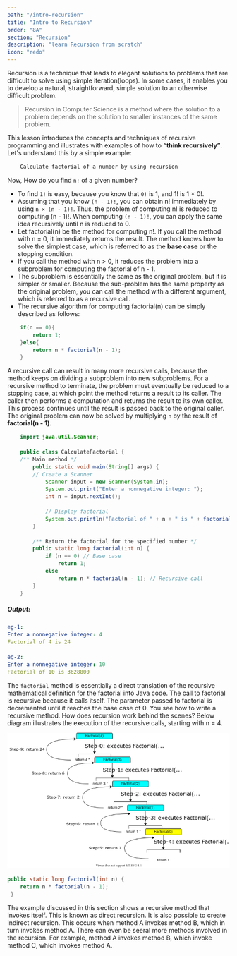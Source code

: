 ```yaml
---
path: "/intro-recursion"
title: "Intro to Recursion"
order: "8A"
section: "Recursion"
description: "learn Recursion from scratch"
icon: "redo"
---
```


Recursion is a technique that leads to elegant solutions to problems that are difficult to solve using simple iteration(loops). In some cases, it enables
you to develop a natural, straightforward, simple solution to an otherwise difficult problem.

> Recursion in Computer Science is a method where the solution to a problem depends on the solution to smaller instances of the same problem.

This lesson introduces the concepts and techniques of recursive programming and illustrates with examples of how to **“think recursively”**. Let's understand this by a simple example:

```java
    Calculate factorial of a number by using recursion
```

Now, How do you find `n!` of a given number?

- To find `1!` is easy, because you know that `0!` is 1, and 1! is 1 × 0!.
- Assuming that you know `(n - 1)!`, you can obtain n! immediately by using `n × (n - 1)!`. Thus, the problem of computing n! is reduced to computing (n - 1)!. When computing `(n - 1)!`, you can apply the same idea recursively until n is reduced to 0.
- Let factorial(n) be the method for computing n!. If you call the method with n = 0, it immediately returns the result. The method knows how to solve the simplest case, which is referred to as the **base case** or the stopping condition.
- If you call the method with n > 0, it reduces the problem into a subproblem for computing the factorial of n - 1.
- The subproblem is essentially the same as the original problem, but it is simpler or smaller. Because the sub-problem has the same property as the original problem, you can call the method with a different argument, which is referred to as a recursive call.
- The recursive algorithm for computing factorial(n) can be simply described as follows:

```java
    if(n == 0){
        return 1;
    }else{
        return n * factorial(n - 1);
    }
```

A recursive call can result in many more recursive calls, because the method keeps on dividing a subproblem into new subproblems. For a recursive method to terminate, the problem must eventually be reduced to a stopping case, at which point the method returns a result to its caller. The caller then performs a computation and returns the result to its own caller. This process continues until the result is passed back to the original caller. The original problem
can now be solved by multiplying `n` by the result of **factorial(n - 1)**.

```java
    import java.util.Scanner;

    public class CalculateFactorial {
    /** Main method */
        public static void main(String[] args) {
        // Create a Scanner
            Scanner input = new Scanner(System.in);
            System.out.print("Enter a nonnegative integer: ");
            int n = input.nextInt();
            
            // Display factorial
            System.out.println("Factorial of " + n + " is " + factorial(n));
        }

        /** Return the factorial for the specified number */
        public static long factorial(int n) {
            if (n == 0) // Base case
                return 1;
            else
                return n * factorial(n - 1); // Recursive call
        }
    }
```
##### Output:
```yml
eg-1:
Enter a nonnegative integer: 4
Factorial of 4 is 24 

eg-2:
Enter a nonnegative integer: 10
Factorial of 10 is 3628800
```
The `factorial` method is essentially a direct translation of the recursive mathematical definition for the factorial into Java code. The call to factorial is recursive
because it calls itself. The parameter passed to factorial is decremented until it reaches the base case of 0. You see how to write a recursive method. How does recursion work behind the scenes? Below diagram illustrates the execution of the recursive calls, starting with n = 4.

![fact](./images/fact.png)

```java
public static long factorial(int n) {
    return n * factorial(n - 1);
 }
```
The example discussed in this section shows a recursive method that invokes itself. This is known as direct recursion. It is also possible to create indirect recursion. This occurs when method A invokes method B, which in turn invokes method A. There can even be seeral more methods involved in the recursion. For example, method A invokes method B, which invoke method C, which invokes method A.
